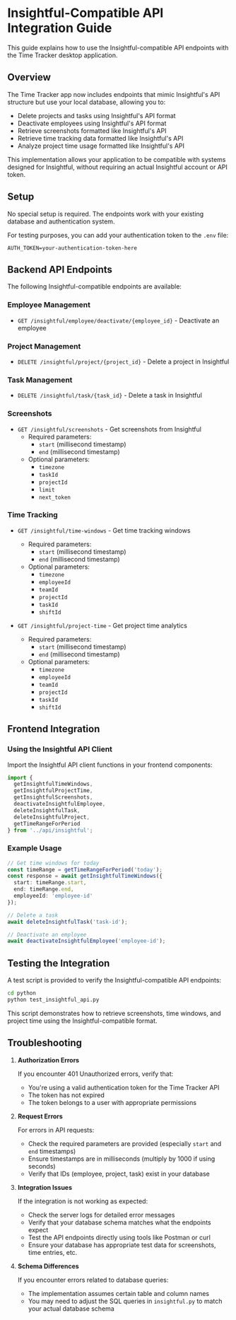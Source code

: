 # Insightful-Compatible API Integration Guide

This guide explains how to use the Insightful-compatible API endpoints with the Time Tracker desktop application.

## Overview

The Time Tracker app now includes endpoints that mimic Insightful's API structure but use your local database, allowing you to:

- Delete projects and tasks using Insightful's API format
- Deactivate employees using Insightful's API format
- Retrieve screenshots formatted like Insightful's API
- Retrieve time tracking data formatted like Insightful's API
- Analyze project time usage formatted like Insightful's API

This implementation allows your application to be compatible with systems designed for Insightful, without requiring an actual Insightful account or API token.

## Setup

No special setup is required. The endpoints work with your existing database and authentication system.

For testing purposes, you can add your authentication token to the `.env` file:

```
AUTH_TOKEN=your-authentication-token-here
```

## Backend API Endpoints

The following Insightful-compatible endpoints are available:

### Employee Management

- `GET /insightful/employee/deactivate/{employee_id}` - Deactivate an employee

### Project Management

- `DELETE /insightful/project/{project_id}` - Delete a project in Insightful

### Task Management

- `DELETE /insightful/task/{task_id}` - Delete a task in Insightful

### Screenshots

- `GET /insightful/screenshots` - Get screenshots from Insightful
  - Required parameters:
    - `start` (millisecond timestamp)
    - `end` (millisecond timestamp)
  - Optional parameters:
    - `timezone`
    - `taskId`
    - `projectId`
    - `limit`
    - `next_token`

### Time Tracking

- `GET /insightful/time-windows` - Get time tracking windows
  - Required parameters:
    - `start` (millisecond timestamp)
    - `end` (millisecond timestamp)
  - Optional parameters:
    - `timezone`
    - `employeeId`
    - `teamId`
    - `projectId`
    - `taskId`
    - `shiftId`

- `GET /insightful/project-time` - Get project time analytics
  - Required parameters:
    - `start` (millisecond timestamp)
    - `end` (millisecond timestamp) 
  - Optional parameters:
    - `timezone`
    - `employeeId`
    - `teamId`
    - `projectId`
    - `taskId`
    - `shiftId`

## Frontend Integration

### Using the Insightful API Client

Import the Insightful API client functions in your frontend components:

```typescript
import { 
  getInsightfulTimeWindows,
  getInsightfulProjectTime,
  getInsightfulScreenshots,
  deactivateInsightfulEmployee,
  deleteInsightfulTask,
  deleteInsightfulProject,
  getTimeRangeForPeriod
} from '../api/insightful';
```

### Example Usage

```typescript
// Get time windows for today
const timeRange = getTimeRangeForPeriod('today');
const response = await getInsightfulTimeWindows({
  start: timeRange.start,
  end: timeRange.end,
  employeeId: 'employee-id'
});

// Delete a task
await deleteInsightfulTask('task-id');

// Deactivate an employee
await deactivateInsightfulEmployee('employee-id');
```

## Testing the Integration

A test script is provided to verify the Insightful-compatible API endpoints:

```bash
cd python
python test_insightful_api.py
```

This script demonstrates how to retrieve screenshots, time windows, and project time using the Insightful-compatible format.

## Troubleshooting

1. **Authorization Errors**
   
   If you encounter 401 Unauthorized errors, verify that:
   - You're using a valid authentication token for the Time Tracker API
   - The token has not expired
   - The token belongs to a user with appropriate permissions

2. **Request Errors**
   
   For errors in API requests:
   - Check the required parameters are provided (especially `start` and `end` timestamps)
   - Ensure timestamps are in milliseconds (multiply by 1000 if using seconds)
   - Verify that IDs (employee, project, task) exist in your database

3. **Integration Issues**
   
   If the integration is not working as expected:
   - Check the server logs for detailed error messages
   - Verify that your database schema matches what the endpoints expect
   - Test the API endpoints directly using tools like Postman or curl
   - Ensure your database has appropriate test data for screenshots, time entries, etc.
   
4. **Schema Differences**

   If you encounter errors related to database queries:
   - The implementation assumes certain table and column names
   - You may need to adjust the SQL queries in `insightful.py` to match your actual database schema
